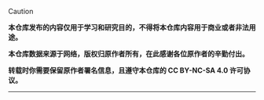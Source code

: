 > [!caution]
> 
> **本仓库发布的内容仅用于学习和研究目的，不得将本仓库内容用于商业或者非法用途。**
> 
> **本仓库数据来源于网络，版权归原作者所有，在此感谢各位原作者的辛勤付出。**
> 
> **转载时你需要保留原作者署名信息，且遵守本仓库的 CC BY-NC-SA 4.0 许可协议。**

---

